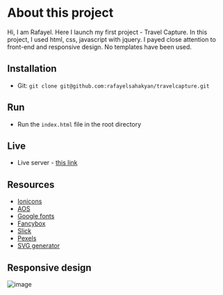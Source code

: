 # About this project

Hi, I am Rafayel. Here I launch my first project - Travel Capture. In this project, I used html, css, javascript with jquery. I payed close attention to front-end and responsive design. No templates have been used. 

## Installation
* Git: `git clone git@github.com:rafayelsahakyan/travelcapture.git`

## Run
* Run the `index.html` file in the root directory

## Live
* Live server - [this link](https://rafayelsahakyan.github.io/travelcapture/)

## Resources
* [Ionicons](https://ionicons.com/)
* [AOS](https://michalsnik.github.io/aos/)
* [Google fonts](https://fonts.google.com/)
* [Fancybox](https://fancyapps.com/fancybox/)
* [Slick](https://kenwheeler.github.io/slick/)
* [Pexels](https://www.pexels.com/ru-ru/)
* [SVG generator](https://smooth.ie/blogs/news/svg-wavey-transitions-between-sections)

## Responsive design
![image](https://www.linkpicture.com/q/iphone.png)